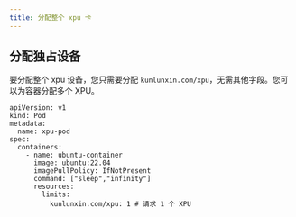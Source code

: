 ```yaml
---
title: 分配整个 xpu 卡
---
```


## 分配独占设备

要分配整个 xpu 设备，您只需要分配 `kunlunxin.com/xpu`，无需其他字段。您可以为容器分配多个 XPU。

```
apiVersion: v1
kind: Pod
metadata:
  name: xpu-pod
spec:
  containers:
    - name: ubuntu-container
      image: ubuntu:22.04
      imagePullPolicy: IfNotPresent
      command: ["sleep","infinity"]
      resources:
        limits:
          kunlunxin.com/xpu: 1 # 请求 1 个 XPU
```